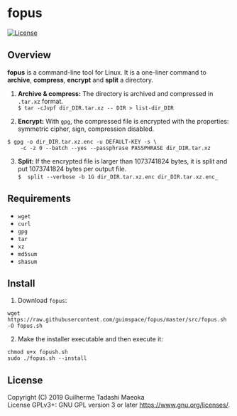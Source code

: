 # fopus

[![License](https://img.shields.io/badge/license-GPL-blue.svg)](https://github.com/guimspace/fopus/blob/master/LICENSE)


## Overview

**fopus** is a command-line tool for Linux. It is a one-liner command to **archive**, **compress**, **encrypt** and **split** a directory.

1. **Archive & compress:** The directory is archived and compressed in `.tar.xz` format.  
`$ tar -cJvpf dir_DIR.tar.xz -- DIR > list-dir_DIR`

2. **Encrypt:** With `gpg`, the compressed file is encrypted with the properties: symmetric cipher, sign, compression disabled.  
```
$ gpg -o dir_DIR.tar.xz.enc -u DEFAULT-KEY -s \
    -c -z 0 --batch --yes --passphrase PASSPHRASE dir_DIR.tar.xz
```

3. **Split:** If the encrypted file is larger than 1073741824 bytes, it is split and put 1073741824 bytes per output file.  
`$  split --verbose -b 1G dir_DIR.tar.xz.enc dir_DIR.tar.xz.enc_`


## Requirements

* `wget`
* `curl`
* `gpg`
* `tar`
* `xz`
* `md5sum`
* `shasum`


## Install

1. Download `fopus`:

```
wget https://raw.githubusercontent.com/guimspace/fopus/master/src/fopus.sh -O fopus.sh
```

2. Make the installer executable and then execute it:

```
chmod u+x fopush.sh
sudo ./fopus.sh --install
```


## License

Copyright (C) 2019 Guilherme Tadashi Maeoka  
License GPLv3+: GNU GPL version 3 or later <https://www.gnu.org/licenses/>.
